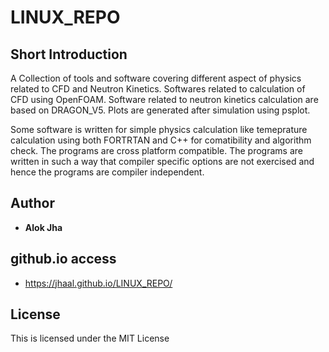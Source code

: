 # LINUX_REPO

## Short Introduction

A Collection of tools and software covering different aspect of physics related to CFD and Neutron Kinetics. Softwares related to calculation of CFD using OpenFOAM. Software related to neutron kinetics calculation are based on DRAGON_V5. Plots are generated after simulation using psplot.

Some software is written for simple physics calculation like temeprature calculation using both FORTRTAN and C++ for comatibility and algorithm check. The programs are cross platform compatible. The programs are written in such a way that compiler specific options are not exercised and hence the programs are compiler independent.

## Author

* **Alok Jha**

## github.io access

* https://jhaal.github.io/LINUX_REPO/

## License

This is licensed under the MIT License